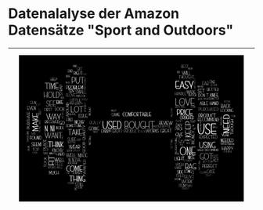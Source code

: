 # Datenalalyse der Amazon Datensätze "Sport and Outdoors"
<hr>


<p align="center">
  <img width="460" height="300" src="wordcloud.png">
</p>



